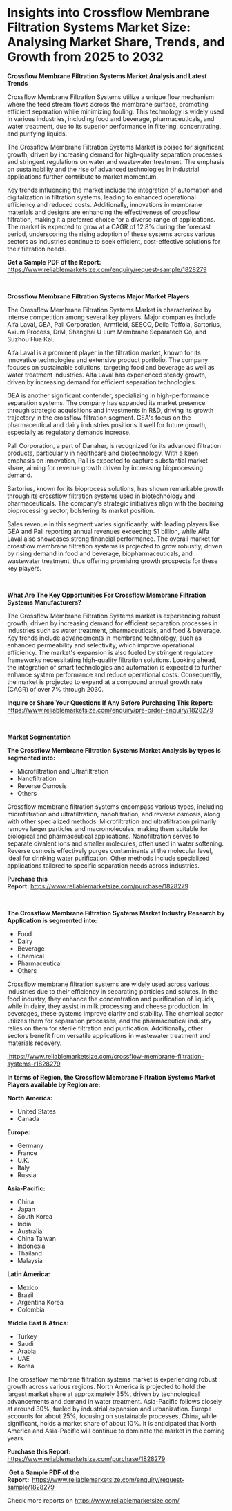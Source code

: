 <p><h1>Insights into Crossflow Membrane Filtration Systems Market Size: Analysing Market Share, Trends, and Growth from 2025 to 2032</h1></p><p><strong>Crossflow Membrane Filtration Systems Market Analysis and Latest Trends</strong></p>
<p><p>Crossflow Membrane Filtration Systems utilize a unique flow mechanism where the feed stream flows across the membrane surface, promoting efficient separation while minimizing fouling. This technology is widely used in various industries, including food and beverage, pharmaceuticals, and water treatment, due to its superior performance in filtering, concentrating, and purifying liquids.</p><p>The Crossflow Membrane Filtration Systems Market is poised for significant growth, driven by increasing demand for high-quality separation processes and stringent regulations on water and wastewater treatment. The emphasis on sustainability and the rise of advanced technologies in industrial applications further contribute to market momentum.</p><p>Key trends influencing the market include the integration of automation and digitalization in filtration systems, leading to enhanced operational efficiency and reduced costs. Additionally, innovations in membrane materials and designs are enhancing the effectiveness of crossflow filtration, making it a preferred choice for a diverse range of applications. The market is expected to grow at a CAGR of 12.8% during the forecast period, underscoring the rising adoption of these systems across various sectors as industries continue to seek efficient, cost-effective solutions for their filtration needs.</p></p>
<p><strong>Get a Sample PDF of the Report:&nbsp;</strong> <a href="https://www.reliablemarketsize.com/enquiry/request-sample/1828279?utm_campaign=3509&utm_medium=2&utm_source=Github&utm_content=ia&utm_term=12042025&utm_id=crossflow-membrane-filtration-systems">https://www.reliablemarketsize.com/enquiry/request-sample/1828279</a></p>
<p>&nbsp;</p>
<p><strong>Crossflow Membrane Filtration Systems Major Market Players</strong></p>
<p><p>The Crossflow Membrane Filtration Systems Market is characterized by intense competition among several key players. Major companies include Alfa Laval, GEA, Pall Corporation, Armfield, SESCO, Della Toffola, Sartorius, Axium Process, DrM, Shanghai U Lum Membrane Separatech Co, and Suzhou Hua Kai.</p><p>Alfa Laval is a prominent player in the filtration market, known for its innovative technologies and extensive product portfolio. The company focuses on sustainable solutions, targeting food and beverage as well as water treatment industries. Alfa Laval has experienced steady growth, driven by increasing demand for efficient separation technologies.</p><p>GEA is another significant contender, specializing in high-performance separation systems. The company has expanded its market presence through strategic acquisitions and investments in R&D, driving its growth trajectory in the crossflow filtration segment. GEA's focus on the pharmaceutical and dairy industries positions it well for future growth, especially as regulatory demands increase.</p><p>Pall Corporation, a part of Danaher, is recognized for its advanced filtration products, particularly in healthcare and biotechnology. With a keen emphasis on innovation, Pall is expected to capture substantial market share, aiming for revenue growth driven by increasing bioprocessing demand.</p><p>Sartorius, known for its bioprocess solutions, has shown remarkable growth through its crossflow filtration systems used in biotechnology and pharmaceuticals. The company's strategic initiatives align with the booming bioprocessing sector, bolstering its market position.</p><p>Sales revenue in this segment varies significantly, with leading players like GEA and Pall reporting annual revenues exceeding $1 billion, while Alfa Laval also showcases strong financial performance. The overall market for crossflow membrane filtration systems is projected to grow robustly, driven by rising demand in food and beverage, biopharmaceuticals, and wastewater treatment, thus offering promising growth prospects for these key players.</p></p>
<p>&nbsp;</p>
<p><strong>What Are The Key Opportunities For Crossflow Membrane Filtration Systems Manufacturers?</strong></p>
<p><p>The Crossflow Membrane Filtration Systems market is experiencing robust growth, driven by increasing demand for efficient separation processes in industries such as water treatment, pharmaceuticals, and food & beverage. Key trends include advancements in membrane technology, such as enhanced permeability and selectivity, which improve operational efficiency. The market's expansion is also fueled by stringent regulatory frameworks necessitating high-quality filtration solutions. Looking ahead, the integration of smart technologies and automation is expected to further enhance system performance and reduce operational costs. Consequently, the market is projected to expand at a compound annual growth rate (CAGR) of over 7% through 2030.</p></p>
<p><strong>Inquire or Share Your Questions If Any Before Purchasing This Report:</strong> <a href="https://www.reliablemarketsize.com/enquiry/pre-order-enquiry/1828279?utm_campaign=3509&utm_medium=2&utm_source=Github&utm_content=ia&utm_term=12042025&utm_id=crossflow-membrane-filtration-systems">https://www.reliablemarketsize.com/enquiry/pre-order-enquiry/1828279</a></p>
<p>&nbsp;</p>
<p><strong>Market Segmentation</strong></p>
<p><strong>The Crossflow Membrane Filtration Systems Market Analysis by types is segmented into:</strong></p>
<p><ul><li>Microfiltration and Ultrafiltration</li><li>Nanofiltration</li><li>Reverse Osmosis</li><li>Others</li></ul></p>
<p><p>Crossflow membrane filtration systems encompass various types, including microfiltration and ultrafiltration, nanofiltration, and reverse osmosis, along with other specialized methods. Microfiltration and ultrafiltration primarily remove larger particles and macromolecules, making them suitable for biological and pharmaceutical applications. Nanofiltration serves to separate divalent ions and smaller molecules, often used in water softening. Reverse osmosis effectively purges contaminants at the molecular level, ideal for drinking water purification. Other methods include specialized applications tailored to specific separation needs across industries.</p></p>
<p><strong>Purchase this Report:&nbsp;</strong><a href="https://www.reliablemarketsize.com/purchase/1828279?utm_campaign=3509&utm_medium=2&utm_source=Github&utm_content=ia&utm_term=12042025&utm_id=crossflow-membrane-filtration-systems">https://www.reliablemarketsize.com/purchase/1828279</a></p>
<p>&nbsp;</p>
<p><strong>The Crossflow Membrane Filtration Systems Market Industry Research by Application is segmented into:</strong></p>
<p><ul><li>Food</li><li>Dairy</li><li>Beverage</li><li>Chemical</li><li>Pharmaceutical</li><li>Others</li></ul></p>
<p><p>Crossflow membrane filtration systems are widely used across various industries due to their efficiency in separating particles and solutes. In the food industry, they enhance the concentration and purification of liquids, while in dairy, they assist in milk processing and cheese production. In beverages, these systems improve clarity and stability. The chemical sector utilizes them for separation processes, and the pharmaceutical industry relies on them for sterile filtration and purification. Additionally, other sectors benefit from versatile applications in wastewater treatment and materials recovery.</p></p>
<p><a href="https://www.reliablemarketsize.com/crossflow-membrane-filtration-systems-r1828279?utm_campaign=3509&utm_medium=2&utm_source=Github&utm_content=ia&utm_term=12042025&utm_id=crossflow-membrane-filtration-systems">&nbsp;https://www.reliablemarketsize.com/crossflow-membrane-filtration-systems-r1828279</a></p>
<p><strong>In terms of Region, the Crossflow Membrane Filtration Systems Market Players available by Region are:</strong></p>
<p>
    <p> <strong> North America: </strong>
        <ul>
            <li>United States</li>
            <li>Canada</li>
        </ul>
        </p> 
    <p> <strong> Europe: </strong>
        <ul>
            <li>Germany</li>
            <li>France</li>
            <li>U.K.</li>
            <li>Italy</li>
            <li>Russia</li>
        </ul>
        </p> 
    <p> <strong> Asia-Pacific: </strong>
        <ul>
            <li>China</li>
            <li>Japan</li>
            <li>South Korea</li>
            <li>India</li>
            <li>Australia</li>
            <li>China Taiwan</li>
            <li>Indonesia</li>
            <li>Thailand</li>
            <li>Malaysia</li>
        </ul>
        </p> 
    <p> <strong> Latin America: </strong>
        <ul>
            <li>Mexico</li>
            <li>Brazil</li>
            <li>Argentina Korea</li>
            <li>Colombia</li>
        </ul>
        </p> 
    <p> <strong> Middle East & Africa: </strong>
        <ul>
            <li>Turkey</li>
            <li>Saudi</li>
            <li>Arabia</li>
            <li>UAE</li>
            <li>Korea</li>
        </ul>
    </p>
    </p>
<p><p>The crossflow membrane filtration systems market is experiencing robust growth across various regions. North America is projected to hold the largest market share at approximately 35%, driven by technological advancements and demand in water treatment. Asia-Pacific follows closely at around 30%, fueled by industrial expansion and urbanization. Europe accounts for about 25%, focusing on sustainable processes. China, while significant, holds a market share of about 10%. It is anticipated that North America and Asia-Pacific will continue to dominate the market in the coming years.</p></p>
<p><strong>Purchase this Report: </strong><a href="https://www.reliablemarketsize.com/purchase/1828279?utm_campaign=3509&utm_medium=2&utm_source=Github&utm_content=ia&utm_term=12042025&utm_id=crossflow-membrane-filtration-systems">https://www.reliablemarketsize.com/purchase/1828279</a></p>
<p>&nbsp;<strong>Get a Sample PDF of the Report:&nbsp;&nbsp;</strong><a href="https://www.reliablemarketsize.com/enquiry/request-sample/1828279?utm_campaign=3509&utm_medium=2&utm_source=Github&utm_content=ia&utm_term=12042025&utm_id=crossflow-membrane-filtration-systems">https://www.reliablemarketsize.com/enquiry/request-sample/1828279</a></p>
<p><strong></strong></p>
<p>Check more reports on <a href="https://www.reliablemarketsize.com/?utm_campaign=3509&utm_medium=2&utm_source=Github&utm_content=ia&utm_term=12042025&utm_id=crossflow-membrane-filtration-systems">https://www.reliablemarketsize.com/</a></p>